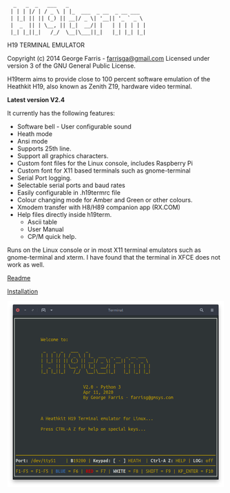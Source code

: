 
```
  _   _  _   ___   _
 | | | |/ | / _ \ | |_  ___  _ __  _ __ ___
 | |_| || || (_) || __|/ _ \| '__|| '_ ` _ \
 |  _  || | \__, || |_|  __/| |   | | | | | |
 |_| |_||_|   /_/  \__|\___||_|   |_| |_| |_|

```
 
 H19 TERMINAL EMULATOR
 
 Copyright (c) 2014 George Farris - farrisga@gmail.com
 Licensed under version 3 of the GNU General Public License.
 
 H19term aims to provide close to 100 percent software emulation of the
 Heathkit H19, also known as Zenith Z19, hardware video terminal. 

 **Latest version V2.4**

 It currently has the following features:
 
   - Software bell - User configurable sound
   - Heath mode
   - Ansi mode
   - Supports 25th line.
   - Support all graphics characters.
   - Custom font files for the Linux console, includes Raspberry Pi
   - Custom font for X11 based terminals such as gnome-terminal
   - Serial Port logging.
   - Selectable serial ports and baud rates
   - Easily configurable in .h19termrc file
   - Colour changing mode for Amber and Green or other colours.
   - Xmodem transfer with H8/H89 companion app (RX.COM)
   - Help files directly inside h19term.
     - Ascii table
     - User Manual
     - CP/M quick help.
   
 Runs on the Linux console or in most X11 terminal emulators such as
 gnome-terminal and xterm.  I have found that the terminal in XFCE does
 not work as well.
 
 [Readme](https://github.com/horga83/h19term/blob/master/h19-readme.txt)
 
 [Installation](https://github.com/horga83/h19term/blob/master/INSTALLATION.txt)
 
![](h19term.png?raw=true)
